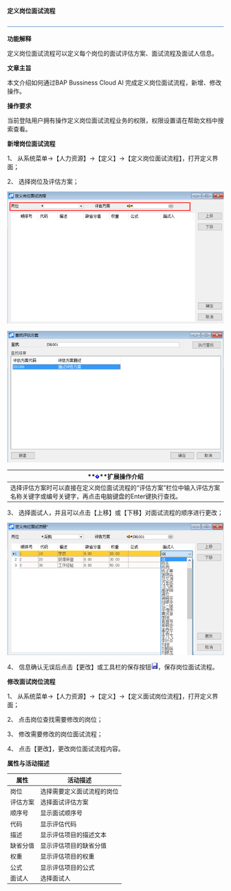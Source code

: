 **定义岗位面试流程**

![img](zsk_rlzy_dy/common/headLine.png) 

**功能解释**

定义岗位面试流程可以定义每个岗位的面试评估方案、面试流程及面试人信息。

**文章主旨**

本文介绍如何通过BAP Bussiness Cloud AI 完成定义岗位面试流程，新增、修改操作。

**操作要求**

当前登陆用户拥有操作定义岗位面试流程业务的权限，权限设置请在帮助文档中搜索查看。

**新增岗位面试流程**

1、 从系统菜单->【人力资源】->【定义】->【定义岗位面试流程】，打开定义界面；

2、 选择岗位及评估方案；

![img](zsk_rlzy_dy/13.png )

![img](zsk_rlzy_dy/14.png )

| **![System_CAPS_ICON_important.jpg](zsk_rlzy_dy/common/exclamationMark.png)**扩展操作介绍 |
| ------------------------------------------------------------ |
| 选择评估方案时可以直接在定义岗位面试流程的“评估方案”栏位中输入评估方案名称关键字或编号关键字，再点击电脑键盘的Enter键执行查找。 |

 

3、 选择面试人，并且可以点击【上移】或【下移】对面试流程的顺序进行更改；

![img](zsk_rlzy_dy/15.png )

4、 信息确认无误后点击【更改】或工具栏的保存按钮![img](zsk_rlzy_dy/common/保存.png )，保存岗位面试流程。

**修改面试岗位流程**

1、 从系统菜单->【人力资源】->【定义】->【定义面试岗位流程】，打开定义界面；

2、 点击岗位查找需要修改的岗位；

3、 修改需要修改的岗位面试流程；

4、 点击【更改】，更改岗位面试流程内容。

**属性与活动描述**

| **属性** | **活动描述**               |
| -------- | -------------------------- |
| 岗位     | 选择需要定义面试流程的岗位 |
| 评估方案 | 选择面试评估方案           |
| 顺序号   | 显示面试顺序号             |
| 代码     | 显示评估代码               |
| 描述     | 显示评估项目的描述文本     |
| 缺省分值 | 显示评估项目的缺省分值     |
| 权重     | 显示评估项目的权重         |
| 公式     | 显示评估项目的公式         |
| 面试人   | 选择面试人                 |

 

    
